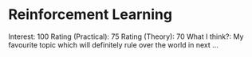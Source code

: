 # Reinforcement Learning

Interest: 100
Rating (Practical): 75
Rating (Theory): 70
What I think?: My favourite topic which will definitely rule over the world in next …